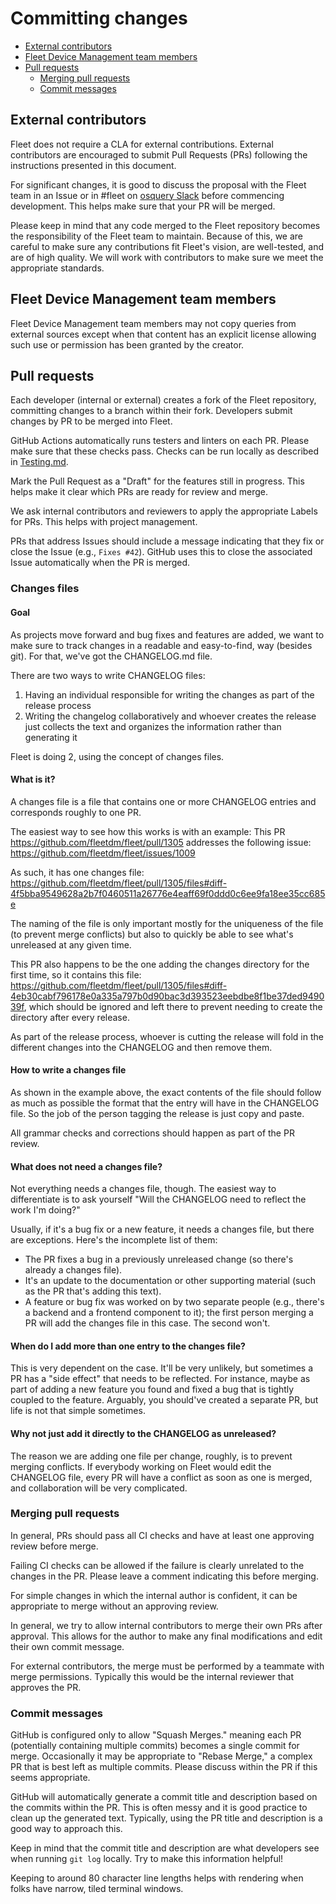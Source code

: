 # Committing changes
- [External contributors](#external-contributors)
- [Fleet Device Management team members](#fleet-device-management-team-members)
- [Pull requests](#pull-requests)
  - [Merging pull requests](#merging-pull-requests)
  - [Commit messages](#commit-messages)

## External contributors

Fleet does not require a CLA for external contributions. External contributors are encouraged to submit Pull Requests (PRs) following the instructions presented in this document.

For significant changes, it is good to discuss the proposal with the Fleet team in an Issue or in #fleet on [osquery Slack](https://join.slack.com/t/osquery/shared_invite/zt-h29zm0gk-s2DBtGUTW4CFel0f0IjTEw) before commencing development. This helps make sure that your PR will be merged.

Please keep in mind that any code merged to the Fleet repository becomes the responsibility of the Fleet team to maintain. Because of this, we are careful to make sure any contributions fit Fleet's vision, are well-tested, and are of high quality. We will work with contributors to make sure we meet the appropriate standards.

## Fleet Device Management team members
Fleet Device Management team members may not copy queries from external sources except when that content has an explicit license allowing such use or permission has been granted by the creator.

## Pull requests

Each developer (internal or external) creates a fork of the Fleet repository, committing changes to a branch within their fork. Developers submit changes by PR to be merged into Fleet.

GitHub Actions automatically runs testers and linters on each PR. Please make sure that these checks pass. Checks can be run locally as described in [Testing.md](https://fleetdm.com/docs/contributing/testing-and-local-development).

Mark the Pull Request as a "Draft" for the features still in progress. This helps make it clear which PRs are ready for review and merge.

We ask internal contributors and reviewers to apply the appropriate Labels for PRs. This helps with project management.

PRs that address Issues should include a message indicating that they fix or close the Issue (e.g., `Fixes #42`). GitHub uses this to close the associated Issue automatically when the PR is merged.

### Changes files

#### Goal

As projects move forward and bug fixes and features are added, we want to make sure to track changes in a readable and easy-to-find, way (besides git). For that, we've got the CHANGELOG.md file.

There are two ways to write CHANGELOG files:

1. Having an individual responsible for writing the changes as part of the release process
2. Writing the changelog collaboratively and whoever creates the release just collects the text and organizes the information rather than generating it

Fleet is doing 2, using the concept of changes files.

#### What is it?

A changes file is a file that contains one or more CHANGELOG entries and corresponds roughly to one PR.

The easiest way to see how this works is with an example: This PR https://github.com/fleetdm/fleet/pull/1305 addresses the following issue: https://github.com/fleetdm/fleet/issues/1009

As such, it has one changes file: https://github.com/fleetdm/fleet/pull/1305/files#diff-4f5bba9549628a2b7f0460511a26776e4eaff69f0ddd0c6ee9fa18ee35cc685e

The naming of the file is only important mostly for the uniqueness of the file (to prevent merge conflicts) but also to quickly be able to see what's unreleased at any given time.

This PR also happens to be the one adding the changes directory for the first time, so it contains this file: https://github.com/fleetdm/fleet/pull/1305/files#diff-4eb30cabf796178e0a335a797b0d90bac3d393523eebdbe8f1be37ded949039f, which should be ignored and left there to prevent needing to create the directory after every release.

As part of the release process, whoever is cutting the release will fold in the different changes into the CHANGELOG and then remove them.

#### How to write a changes file

As shown in the example above, the exact contents of the file should follow as much as possible the format that the entry will have in the CHANGELOG file. So the job of the person tagging the release is just copy and paste.

All grammar checks and corrections should happen as part of the PR review.

#### What does not need a changes file?

Not everything needs a changes file, though. The easiest way to differentiate is to ask yourself "Will the CHANGELOG need to reflect the work I'm doing?"

Usually, if it's a bug fix or a new feature, it needs a changes file, but there are exceptions. Here's the incomplete list of them:

- The PR fixes a bug in a previously unreleased change (so there's already a changes file).
- It's an update to the documentation or other supporting material (such as the PR that's adding this text).
- A feature or bug fix was worked on by two separate people (e.g., there's a backend and a frontend component to it); the first person merging a PR will add the changes file in this case. The second won't.

#### When do I add more than one entry to the changes file?

This is very dependent on the case. It'll be very unlikely, but sometimes a PR has a "side effect" that needs to be reflected. For instance, maybe as part of adding a new feature you found and fixed a bug that is tightly coupled to the feature. Arguably, you should've created a separate PR, but life is not that simple sometimes.

#### Why not just add it directly to the CHANGELOG as unreleased?

The reason we are adding one file per change, roughly, is to prevent merging conflicts. If everybody working on Fleet would edit the CHANGELOG file, every PR will have a conflict as soon as one is merged, and collaboration will be very complicated.

### Merging pull requests

In general, PRs should pass all CI checks and have at least one approving review before merge.

Failing CI checks can be allowed if the failure is clearly unrelated to the changes in the PR. Please leave a comment indicating this before merging.

For simple changes in which the internal author is confident, it can be appropriate to merge without an approving review.

In general, we try to allow internal contributors to merge their own PRs after approval. This allows for the author to make any final modifications and edit their own commit message.

For external contributors, the merge must be performed by a teammate with merge permissions. Typically this would be the internal reviewer that approves the PR.

### Commit messages

GitHub is configured only to allow "Squash Merges." meaning each PR (potentially containing multiple commits) becomes a single commit for merge. Occasionally it may be appropriate to "Rebase Merge," a complex PR that is best left as multiple commits. Please discuss within the PR if this seems appropriate.

GitHub will automatically generate a commit title and description based on the commits within the PR. This is often messy and it is good practice to clean up the generated text. Typically, using the PR title and description is a good way to approach this.

Keep in mind that the commit title and description are what developers see when running `git log` locally. Try to make this information helpful!

Keeping to around 80 character line lengths helps with rendering when folks have narrow, tiled terminal windows.

<meta name="pageOrderInSection" value="400">
<meta name="description" value="A guide to contributing to the Fleet GitHub repository.">
